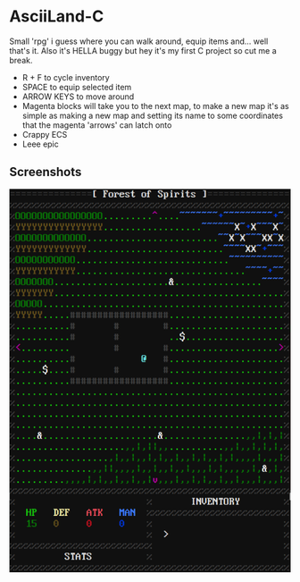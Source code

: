 # AsciiLand-C
Small 'rpg' i guess where you can walk around, equip items and... well that's it. Also it's HELLA buggy but hey it's my first C project so cut me a break.  
  
 * R + F to cycle inventory
 * SPACE to equip selected item
 * ARROW KEYS to move around
 * Magenta blocks will take you to the next map, to make a new map it's as simple as making a new map and setting its name to some coordinates that the magenta 'arrows' can latch onto
 * Crappy ECS
 * Leee epic

## Screenshots
![](https://github.com/KPrzeczek/AsciiLand-C/blob/master/asci_1.png "S1")

